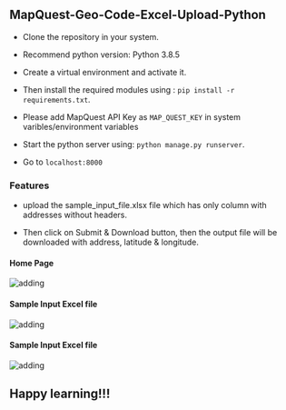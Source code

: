 ## MapQuest-Geo-Code-Excel-Upload-Python

- Clone the repository in your system.

- Recommend python version:  Python 3.8.5

- Create a virtual environment and activate it. 

- Then install the required modules using : `pip install -r requirements.txt`.

- Please add MapQuest API Key as `MAP_QUEST_KEY` in system varibles/environment variables

- Start the python server using: `python manage.py runserver`.

- Go to `localhost:8000` 




### Features
- upload the sample_input_file.xlsx file which has only column with addresses without headers.

- Then click on Submit & Download button, then the output file will be downloaded with address, 
latitude & longitude.

#### Home Page
![adding](https://github.com/karthik-skr/MapQuest-Geo-Code-Excel-Upload-Python-Django/blob/main/readme_images/screencapture-localhost-8000-2021-06-02-18_17_25.png)

#### Sample Input Excel file
![adding](https://github.com/karthik-skr/MapQuest-Geo-Code-Excel-Upload-Python-Django/blob/main/readme_images/input.png)


#### Sample Input Excel file
![adding](https://github.com/karthik-skr/MapQuest-Geo-Code-Excel-Upload-Python-Django/blob/main/readme_images/output.png)

## Happy learning!!!